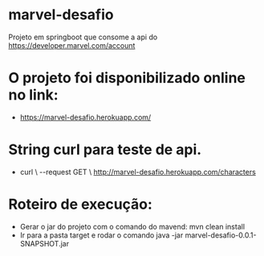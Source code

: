 # marvel-desafio
Projeto em springboot que consome a api do https://developer.marvel.com/account

# O projeto foi disponibilizado online no link:

- https://marvel-desafio.herokuapp.com/

# String curl para teste de api.

- curl \ --request GET \ http://marvel-desafio.herokuapp.com/characters

# Roteiro de execução:

 - Gerar o jar do projeto com o comando do mavend: mvn clean install
 - Ir para  a pasta target e rodar o comando java -jar marvel-desafio-0.0.1-SNAPSHOT.jar
